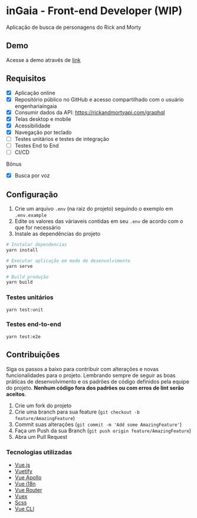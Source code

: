 # inGaia - Front-end Developer (WIP)
Aplicação de busca de personagens do Rick and Morty

## Demo
Acesse a demo através de [link](https://guilhermeab.github.io/ingaia-web/#/)

## Requisitos

- [x] Aplicação online
- [x] Repositório público no GitHub e acesso compartilhado com o usuário engenhariaingaia
- [x] Consumir dados da API: https://rickandmortyapi.com/graphql
- [x] Telas desktop e mobile
- [x] Acessibilidade
- [x] Navegação por teclado
- [ ] Testes unitários e testes de integração
- [ ] Testes End to End
- [ ] CI/CD

Bônus

- [x] Busca por voz

## Configuração

1. Crie um arquivo `.env` (na raiz do projeto) seguindo o exemplo em `.env.example`
2. Edite os valores das váriaveis contidas em seu `.env` de acordo com o que for necessário
3. Instale as dependências do projeto

```sh
# Instalar dependencias
yarn install
```

```sh
# Executar aplicação em modo de desenvolvimento
yarn serve
```

```sh
# Build produção
yarn build
```

### Testes unitários
```
yarn test:unit
```

### Testes end-to-end
```
yarn test:e2e
```

## Contribuições

Siga os passos a baixo para contribuir com alterações e novas funcionalidades para o projeto. Lembrando sempre de seguir as boas práticas de desenvolvimento e os padrões de código definidos pela equipe do projeto. **Nenhum código fora dos padrões ou com erros de lint serão aceitos**.

1. Crie um fork do projeto
2. Crie uma branch para sua feature (`git checkout -b feature/AmazingFeature`)
3. Commit suas alterações (`git commit -m 'Add some AmazingFeature'`)
4. Faça um Push da sua Branch  (`git push origin feature/AmazingFeature`)
5. Abra um Pull Request

### Tecnologias utilizadas
* [Vue.js](https://vuejs.org/)
* [Vuetify](https://vuetifyjs.com/en/)
* [Vue Apollo](https://apollo.vuejs.org/)
* [Vue i18n](https://kazupon.github.io/vue-i18n/)
* [Vue Router](https://router.vuejs.org/)
* [Vuex](https://vuex.vuejs.org/)
* [Scss](https://sass-lang.com/)
* [Vue CLI](https://cli.vuejs.org/)
